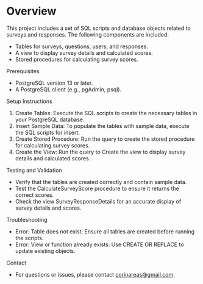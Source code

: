 # Overview
This project includes a set of SQL scripts and database objects related to surveys and responses. The following components are included:

* Tables for surveys, questions, users, and responses.
* A view to display survey details and calculated scores.
* Stored procedures for calculating survey scores.

Prerequisites
* PostgreSQL version 13 or later.
* A PostgreSQL client (e.g., pgAdmin, psql).

Setup Instructions
1. Create Tables: Execute the  SQL scripts to create the necessary tables in your PostgreSQL database.
2. Insert Sample Data: To populate the tables with sample data, execute the SQL scripts for insert.
3. Create Stored Procedure: Run the query to  create the stored procedure for calculating survey scores.
4. Create the View: Run the query to Create the view to display survey details and calculated scores.

Testing and Validation
* Verify that the tables are created correctly and contain sample data.
* Test the CalculateSurveyScore procedure to ensure it returns the correct scores.
* Check the view SurveyResponseDetails for an accurate display of survey details and scores.

Troubleshooting
* Error: Table does not exist: Ensure all tables are created before running the scripts.
* Error: View or function already exists: Use CREATE OR REPLACE to update existing objects.

Contact
* For questions or issues, please contact corinareas@gmail.com.
